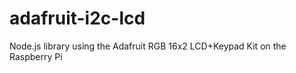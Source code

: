 adafruit-i2c-lcd
================

Node.js library using the Adafruit RGB 16x2 LCD+Keypad Kit on the Raspberry Pi 
